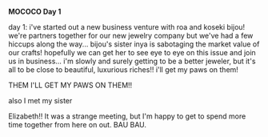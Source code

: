 <!-- title: Mococo's Journal Entry: Day 1 -->

**MOCOCO Day 1**

day 1:
i've started out a new business venture with roa and koseki bijou! we're partners together for our new jewelry company but we've had a few hiccups along the way... bijou's sister inya is sabotaging the market value of our crafts! hopefully we can get her to see eye to eye on this issue and join us in business...
i'm slowly and surely getting to be a better jeweler, but it's all to be close to beautiful, luxurious riches!! i'll get my paws on them!

THEM I'LL GET MY PAWS ON THEM!!

also I met my sister

Elizabeth!! It was a strange meeting, but I'm happy to get to spend more time together from here on out.
BAU BAU.
